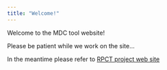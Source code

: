 ```yaml
---
title: "Welcome!"
---
```


Welcome to the MDC tool website!

Please be patient while we work on the site...

In the meantime please refer to [RPCT project web site](https://sites.unica.it/rpct/)
